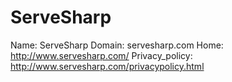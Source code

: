 
# ServeSharp

Name: ServeSharp
Domain: servesharp.com
Home: http://www.servesharp.com/
Privacy_policy: http://www.servesharp.com/privacypolicy.html

